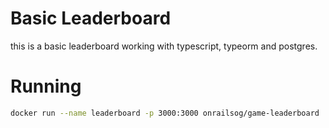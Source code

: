 # Basic Leaderboard
this is a basic leaderboard working with typescript, typeorm and postgres.
# Running
```bash
docker run --name leaderboard -p 3000:3000 onrailsog/game-leaderboard
```
